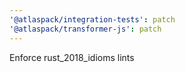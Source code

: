 ```yaml
---
'@atlaspack/integration-tests': patch
'@atlaspack/transformer-js': patch
---
```


Enforce rust_2018_idioms lints
